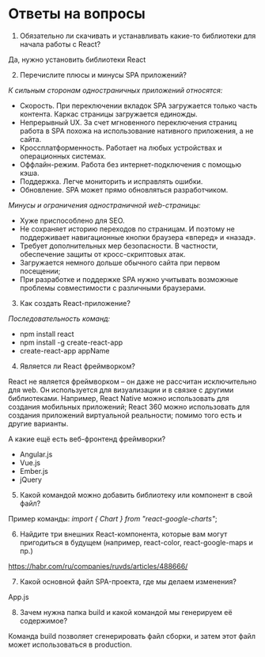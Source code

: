 # Ответы на вопросы

1. Обязательно ли скачивать и устанавливать какие-то библиотеки для начала работы с React?

Да, нужно установить библиотеки React



2. Перечислите плюсы и минусы SPA приложений?

*К сильным сторонам одностраничных приложений относятся:*

- Скорость. При переключении вкладок SPA загружается только часть контента. Каркас страницы загружается единожды.
- Непрерывный UX. За счет мгновенного переключения страниц работа в SPA похожа на использование нативного приложения, а не сайта.
- Кроссплатформенность. Работает на любых устройствах и операционных системах.
- Оффлайн-режим. Работа без интернет-подключения с помощью кэша.
- Поддержка. Легче мониторить и исправлять ошибки.
- Обновление. SPA может прямо обновляться разработчиком.

*Минусы и ограничения одностраничной web-страницы:*

- Хуже приспособлено для SEO.
- Не сохраняет историю переходов по страницам. И поэтому не поддерживает навигационные кнопки браузера «вперед» и «назад».
- Требует дополнительных мер безопасности. В частности, обеспечение защиты от кросс-скриптовых атак.
- Загружается немного дольше обычного сайта при первом посещении;
- При разработке и поддержке SPA нужно учитывать возможные проблемы совместимости с различными браузерами.



3. Как создать React-приложение?

*Последовательность команд:*
- npm install react
- npm install -g create-react-app
- create-react-app appName



4. Является ли React фреймворком?

React не является фреймворком – он даже не рассчитан исключительно для web. Он используется для визуализации и в связке с другими библиотеками. Например, React Native можно использовать для создания мобильных приложений; React 360 можно использовать для создания приложений виртуальной реальности; помимо того есть и другие варианты.

 А какие ещё есть веб-фронтенд фреймворки?

 - Angular.js
 - Vue.js
 - Ember.js
 - jQuery



 5. Какой командой можно добавить библиотеку или компонент в свой файл?

Пример команды: *import { Chart } from "react-google-charts"*;

 

 6. Найдите три внешних React-компонента, которые вам могут пригодиться в будущем (например, react-color, react-google-maps и пр.)

https://habr.com/ru/companies/ruvds/articles/488666/


 7. Какой основной файл SPA-проекта, где мы делаем изменения?

App.js


 8. Зачем нужна папка build и какой командой мы генерируем её содержимое?

 Команда build позволяет сгенерировать файл сборки, и затем этот файл может использоваться в production.